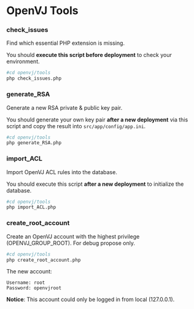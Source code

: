 # OpenVJ Tools

### check_issues

Find which essential PHP extension is missing.

You should **execute this script before deployment** to check your environment.

```bash
#cd openvj/tools
php check_issues.php
```

### generate_RSA

Generate a new RSA private & public key pair.

You should generate your own key pair **after a new deployment** via this script and copy the result into `src/app/config/app.ini`.

```bash
#cd openvj/tools
php generate_RSA.php
```

### import_ACL

Import OpenVJ ACL rules into the database.

You should execute this script **after a new deployment** to initialize the database.

```bash
#cd openvj/tools
php import_ACL.php
```

### create_root_account

Create an OpenVJ account with the highest privilege (OPENVJ_GROUP_ROOT). For debug propose only.

```bash
#cd openvj/tools
php create_root_account.php
```

The new account:

```
Username: root
Password: openvjroot
```

**Notice**: This account could only be logged in from local (127.0.0.1).
